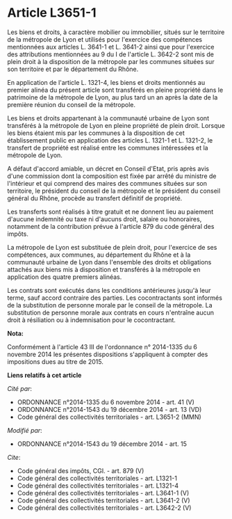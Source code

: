 # Article L3651-1

Les biens et droits, à caractère mobilier ou immobilier, situés sur le territoire de la métropole de Lyon et utilisés pour
l'exercice des compétences mentionnées aux articles L. 3641-1 et L. 3641-2 ainsi que pour l'exercice des attributions
mentionnées au 9 du I de l'article L. 3642-2 sont mis de plein droit à la disposition de la métropole par les communes
situées sur son territoire et par le département du Rhône. 

En application de l'article L. 1321-4, les biens et droits mentionnés au premier alinéa du présent article sont transférés en
pleine propriété dans le patrimoine de la métropole de Lyon, au plus tard un an après la date de la première réunion du
conseil de la métropole. 

Les biens et droits appartenant à la communauté urbaine de Lyon sont transférés à la métropole de Lyon en pleine propriété de
plein droit. Lorsque les biens étaient mis par les communes à la disposition de cet établissement public en application des
articles L. 1321-1 et L. 1321-2, le transfert de propriété est réalisé entre les communes intéressées et la métropole de
Lyon. 

A défaut d'accord amiable, un décret en Conseil d'Etat, pris après avis d'une commission dont la composition est fixée par
arrêté du ministre de l'intérieur et qui comprend des maires des communes situées sur son territoire, le président du conseil
de la métropole et le président du conseil général du Rhône, procède au transfert définitif de propriété. 

Les transferts sont réalisés à titre gratuit et ne donnent lieu au paiement d'aucune indemnité ou taxe ni d'aucuns droit,
salaire ou honoraires, notamment de la contribution prévue à l'article 879 du code général des impôts. 

La métropole de Lyon est substituée de plein droit, pour l'exercice de ses compétences, aux communes, au département du Rhône
et à la communauté urbaine de Lyon dans l'ensemble des droits et obligations attachés aux biens mis à disposition et
transférés à la métropole en application des quatre premiers alinéas. 

Les contrats sont exécutés dans les conditions antérieures jusqu'à leur terme, sauf accord contraire des parties. Les
cocontractants sont informés de la substitution de personne morale par le conseil de la métropole. La substitution de
personne morale aux contrats en cours n'entraîne aucun droit à résiliation ou à indemnisation pour le cocontractant.

**Nota:**

Conformément à l'article 43 III de l'ordonnance n° 2014-1335 du 6 novembre 2014 les présentes dispositions s'appliquent à
compter des impositions dues au titre de 2015.

**Liens relatifs à cet article**

_Cité par_:

  - ORDONNANCE n°2014-1335 du 6 novembre 2014 - art. 41 (V)
  - ORDONNANCE n°2014-1543 du 19 décembre 2014 - art. 13 (VD)
  - Code général des collectivités territoriales - art. L3651-2 (MMN)

_Modifié par_:

  - ORDONNANCE n°2014-1543 du 19 décembre 2014 - art. 15

_Cite_:

  - Code général des impôts, CGI. - art. 879 (V)
  - Code général des collectivités territoriales - art. L1321-1
  - Code général des collectivités territoriales - art. L1321-4
  - Code général des collectivités territoriales - art. L3641-1 (V)
  - Code général des collectivités territoriales - art. L3641-2 (V)
  - Code général des collectivités territoriales - art. L3642-2 (V)
